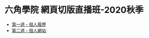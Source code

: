# 六角學院 網頁切版直播班-2020秋季

- [第一週 - 個人履歷](https://katesu.github.io/webDesignTraining/Week1)
- [第二週 - 個人網站](https://katesu.github.io/webDesignTraining/Week2)
<!-- - [第三週 - 個人網站](https://katesu.github.io/webDesignTraining/Week3)
- [第四週 - 個人網站](https://katesu.github.io/webDesignTraining/Week4)
- [第五週 - 個人網站](https://katesu.github.io/webDesignTraining/Week5)
- [第六週 - 個人網站](https://katesu.github.io/webDesignTraining/Week6)
- [第七週 - 個人網站](https://katesu.github.io/webDesignTraining/Week7) -->